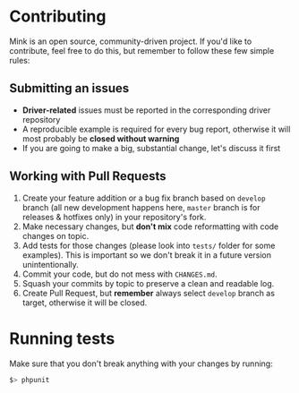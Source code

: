 # Contributing
Mink is an open source, community-driven project. If you'd like to contribute, feel free to do this, but remember to follow these few simple rules:

## Submitting an issues
- __Driver-related__ issues must be reported in the corresponding driver repository
- A reproducible example is required for every bug report, otherwise it will most probably be __closed without warning__
- If you are going to make a big, substantial change, let's discuss it first

## Working with Pull Requests
1. Create your feature addition or a bug fix branch based on `develop` branch (all new development happens here, `master` branch is for releases & hotfixes only) in your repository's fork.
2. Make necessary changes, but __don't mix__ code reformatting with code changes on topic.
3. Add tests for those changes (please look into `tests/` folder for some examples). This is important so we don't break it in a future version unintentionally.
4. Commit your code, but do not mess with `CHANGES.md`.
5. Squash your commits by topic to preserve a clean and readable log.
6. Create Pull Request, but __remember__ always select `develop` branch as target, otherwise it will be closed.

# Running tests
Make sure that you don't break anything with your changes by running:

```bash
$> phpunit
```